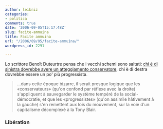 ```yaml
---
author: leibniz
categories:
- politica
comments: true
date: '2006-09-05T15:17:48Z'
slug: facite-ammuina
title: Facite ammuina
url: "/2006/09/05/facite-ammuina/"
wordpress_id: 2291

---
```

Lo scrittore Benoît Duteurtre pensa che i vecchi schemi sono saltati: [chi è di sinistra dovrebbe avere un atteggiamento conservatore](https://www.liberation.fr/opinions/rebonds/202083.FR.php), chi è di destra dovrebbe essere un po' più progressista.

> ...dans cette époque bizarre, il serait presque logique que les «conservateurs» (qu'on confond par réflexe avec la droite) s'appliquent à sauvegarder le système tempéré de la social-démocratie, et que les «progressistes» (qu'on assimile hâtivement à la gauche) s'en remettent aux lois du mouvement, sur la voie d'un capitalisme décomplexé à la Tony Blair.

### Libération
